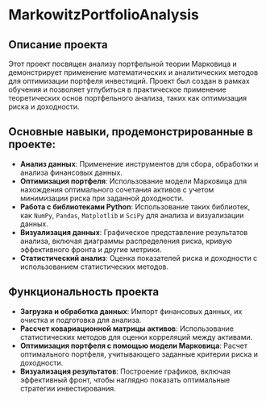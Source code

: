 # MarkowitzPortfolioAnalysis

## Описание проекта

Этот проект посвящен анализу портфельной теории Марковица и демонстрирует применение математических и аналитических методов для оптимизации портфеля инвестиций. Проект был создан в рамках обучения и позволяет углубиться в практическое применение теоретических основ портфельного анализа, таких как оптимизация риска и доходности.

## Основные навыки, продемонстрированные в проекте:

- **Анализ данных**: Применение инструментов для сбора, обработки и анализа финансовых данных.
- **Оптимизация портфеля**: Использование модели Марковица для нахождения оптимального сочетания активов с учетом минимизации риска при заданной доходности.
- **Работа с библиотеками Python**: Использование таких библиотек, как `NumPy`, `Pandas`, `Matplotlib` и `SciPy` для анализа и визуализации данных.
- **Визуализация данных**: Графическое представление результатов анализа, включая диаграммы распределения риска, кривую эффективного фронта и другие метрики.
- **Статистический анализ**: Оценка показателей риска и доходности с использованием статистических методов.

## Функциональность проекта

- **Загрузка и обработка данных**: Импорт финансовых данных, их очистка и подготовка для анализа.
- **Рассчет ковариационной матрицы активов**: Использование статистических методов для оценки корреляций между активами.
- **Оптимизация портфеля с помощью модели Марковица**: Расчет оптимального портфеля, учитывающего заданные критерии риска и доходности.
- **Визуализация результатов**: Построение графиков, включая эффективный фронт, чтобы наглядно показать оптимальные стратегии инвестирования.


